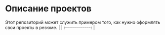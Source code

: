 # Описание проектов
Этот репозиторий может служить примером того, как нужно оформлять свои проекты в резюме.
|
| :-------------:
|
